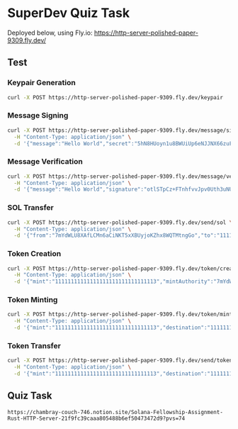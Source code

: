# SuperDev Quiz Task

Deployed below, using Fly.io:
    https://http-server-polished-paper-9309.fly.dev/

## Test

### Keypair Generation
```bash
curl -X POST https://http-server-polished-paper-9309.fly.dev/keypair
```

### Message Signing
```bash
curl -X POST https://http-server-polished-paper-9309.fly.dev/message/sign \
  -H "Content-Type: application/json" \
  -d '{"message":"Hello World","secret":"5hN8HUoyn1u8BWUiUp6eNJJNX66zuFh1eq4zgZGCajiyBuhPCVY1BntjC72YjEds9LNbXaZTRjFszrUPMsbRsSF9"}'
```

### Message Verification
```bash
curl -X POST https://http-server-polished-paper-9309.fly.dev/message/verify \
  -H "Content-Type: application/json" \
  -d '{"message":"Hello World","signature":"otlSTpCz+FTnhfvvJpv0Uth3uNUPV/byuOBt5zGVMjXuf1pB35sMJJowmprtFC3K4Ckxb3CsYhc4Zydp2RreAw==","pubkey":"7mYdWLU8XAfLCMn6aCiNKT5xXBUyjoKZhx8WQTMtngGo"}'
```

### SOL Transfer
```bash
curl -X POST https://http-server-polished-paper-9309.fly.dev/send/sol \
  -H "Content-Type: application/json" \
  -d '{"from":"7mYdWLU8XAfLCMn6aCiNKT5xXBUyjoKZhx8WQTMtngGo","to":"11111111111111111111111111111112","lamports":1000000}'
```

### Token Creation
```bash
curl -X POST https://http-server-polished-paper-9309.fly.dev/token/create \
  -H "Content-Type: application/json" \
  -d '{"mint":"11111111111111111111111111111113","mintAuthority":"7mYdWLU8XAfLCMn6aCiNKT5xXBUyjoKZhx8WQTMtngGo","decimals":9}'
```

### Token Minting
```bash
curl -X POST https://http-server-polished-paper-9309.fly.dev/token/mint \
  -H "Content-Type: application/json" \
  -d '{"mint":"11111111111111111111111111111113","destination":"11111111111111111111111111111114","authority":"7mYdWLU8XAfLCMn6aCiNKT5xXBUyjoKZhx8WQTMtngGo","amount":1000000000}'
```

### Token Transfer
```bash
curl -X POST https://http-server-polished-paper-9309.fly.dev/send/token \
  -H "Content-Type: application/json" \
  -d '{"mint":"11111111111111111111111111111113","destination":"11111111111111111111111111111115","owner":"7mYdWLU8XAfLCMn6aCiNKT5xXBUyjoKZhx8WQTMtngGo","amount":500000000}'
```

## Quiz Task
    https://chambray-couch-746.notion.site/Solana-Fellowship-Assignment-Rust-HTTP-Server-21f9fc39caaa805488b6ef50473472d9?pvs=74